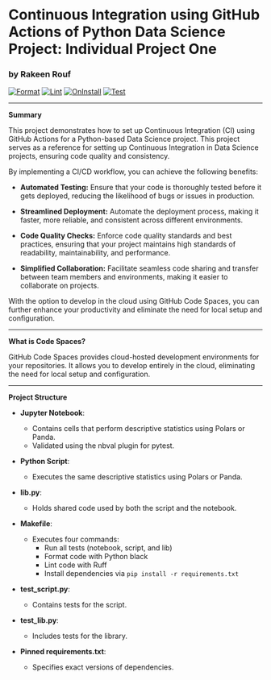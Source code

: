 # Continuous Integration using GitHub Actions of Python Data Science Project: Individual Project One
### by Rakeen Rouf

[![Format](https://github.com/nogibjj/ContinuousIntegrationusingGitHubActionsofPythonDataScienceProject/actions/workflows/format.yml/badge.svg)](https://github.com/nogibjj/ContinuousIntegrationusingGitHubActionsofPythonDataScienceProject/actions/workflows/format.yml) [![Lint](https://github.com/nogibjj/ContinuousIntegrationusingGitHubActionsofPythonDataScienceProject/actions/workflows/lint.yml/badge.svg)](https://github.com/nogibjj/ContinuousIntegrationusingGitHubActionsofPythonDataScienceProject/actions/workflows/lint.yml) [![OnInstall](https://github.com/nogibjj/ContinuousIntegrationusingGitHubActionsofPythonDataScienceProject/actions/workflows/install.yml/badge.svg)](https://github.com/nogibjj/ContinuousIntegrationusingGitHubActionsofPythonDataScienceProject/actions/workflows/install.yml) [![Test](https://github.com/nogibjj/ContinuousIntegrationusingGitHubActionsofPythonDataScienceProject/actions/workflows/test.yml/badge.svg)](https://github.com/nogibjj/ContinuousIntegrationusingGitHubActionsofPythonDataScienceProject/actions/workflows/test.yml)

---

**Summary**

This project demonstrates how to set up Continuous Integration (CI) using GitHub Actions for a Python-based Data Science project. This project serves as a reference for setting up Continuous Integration in Data Science projects, ensuring code quality and consistency. 

By implementing a CI/CD workflow, you can achieve the following benefits:

- **Automated Testing:** Ensure that your code is thoroughly tested before it gets deployed, reducing the likelihood of bugs or issues in production.

- **Streamlined Deployment:** Automate the deployment process, making it faster, more reliable, and consistent across different environments.

- **Code Quality Checks:** Enforce code quality standards and best practices, ensuring that your project maintains high standards of readability, maintainability, and performance.

- **Simplified Collaboration:** Facilitate seamless code sharing and transfer between team members and environments, making it easier to collaborate on projects.

With the option to develop in the cloud using GitHub Code Spaces, you can further enhance your productivity and eliminate the need for local setup and configuration.

---

**What is Code Spaces?**

GitHub Code Spaces provides cloud-hosted development environments for your repositories. It allows you to develop entirely in the cloud, eliminating the need for local setup and configuration.

---
**Project Structure**

- **Jupyter Notebook**:
  - Contains cells that perform descriptive statistics using Polars or Panda.
  - Validated using the nbval plugin for pytest.

- **Python Script**:
  - Executes the same descriptive statistics using Polars or Panda.

- **lib.py**:
  - Holds shared code used by both the script and the notebook.

- **Makefile**:
  - Executes four commands:
    - Run all tests (notebook, script, and lib)
    - Format code with Python black
    - Lint code with Ruff
    - Install dependencies via `pip install -r requirements.txt`

- **test_script.py**:
  - Contains tests for the script.

- **test_lib.py**:
  - Includes tests for the library.

- **Pinned requirements.txt**:
  - Specifies exact versions of dependencies.
